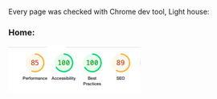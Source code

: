 Every page was checked with Chrome dev tool, Light house:

### Home:
![home](/readmeimages/home_lighthouse.png)
